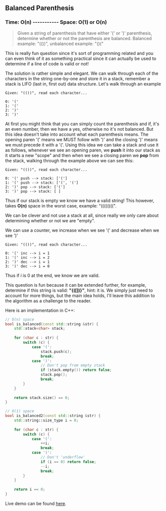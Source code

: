 ## Balanced Parenthesis

### Time: O(n) ----------- Space: O(1) or O(n)

> Given a string of parenthesis that have either '(' or ')' parenthesis, determine whether or not the parenthesis are balanced. Balanced example: "(())", unbalanced example: "()("

This is really fun question since it's sort of programming related and you can even think of it as something practical since it can actually be used to determine if a line of code is valid or not!

The solution is rather simple and elegant. We can walk through each of the characters in the string one-by-one and store it in a stack, remember a stack is LIFO (last in, first out) data structure. Let's walk through an example

```
Given: "(())", read each character...

0: '('
1: '('
2: ')'
3: ')'
```

At first you might think that you can simply count the parenthesis and if, it's an even number, then we have a yes, otherwise no it's not balanced. But this idea doesn't take into account what each parenthesis means. The opening paren '(' means we MUST follow with ')' and the closing ')' means we must precede it with a '('. Using this idea we can take a stack and use it as follows, whenever we see an opening paren, we __push__ it into our stack as it starts a new "scope" and then when we see a closing paren we __pop__ from the stack, walking through the example above we can see this:


```
Given: "(())", read each character...

0: '(' push --> stack: ['(']
1: '(' push --> stack: ['(', '(']
2: ')' pop --> stack: ['(']
3: ')' pop --> stack: [ ]
```

Thus if our stack is empty we know we have a valid string! This however, takes __O(n)__ space in the worst case, example: "((((((((".

We can be clever and not use a stack at all, since really we only care about determining whether or not we are "empty".

We can use a counter, we increase when we see '(' and decrease when we see ')'

```
Given: "(())", read each character...

0: '(' inc --> i = 1
1: '(' inc --> i = 2
2: ')' dec --> i = 1
3: ')' dec --> i = 0
```

Thus if _i_ is 0 at the end, we know we are valid.

This question is fun because it can be extended further, for example, determine if this string is valid: __"{([])}"__, hint: it is.
We simply just need to account for more things, but the main idea holds, I'll leave this addition to the algorithm as a challenge to the reader.

Here is an implementation in C++:

```cpp
// O(n) space
bool is_balanced(const std::string &str) {
	std::stack<char> stack;
	
	for (char c : str) {
		switch (c) {
			case '(':
				stack.push(c);
				break;
			case ')':
				// Don't pop from empty stack
				if (stack.empty()) return false;
				stack.pop();
				break;
		}	
	}
	
	return stack.size() == 0;
}

// O(1) space
bool is_balanced2(const std::string &str) {
	std::string::size_type i = 0;
		
	for (char c : str) {
		switch (c) {
			case '(':
				++i;
				break;
			case ')':
				// Don't 'underflow'
				if (i == 0) return false;
				--i;
				break;
		}	
	}
	
	return i == 0;
}
```

Live demo can be found [here](https://repl.it/@heyluis/BalanceParenthesis).